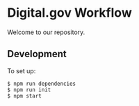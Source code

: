 # Digital.gov Workflow

Welcome to our repository.

## Development

To set up:
```
$ npm run dependencies
$ npm run init
$ npm start
```
